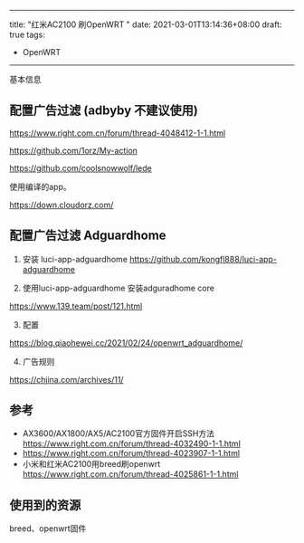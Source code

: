 
---
title: "红米AC2100 刷OpenWRT "
date: 2021-03-01T13:14:36+08:00
draft: true
tags:
  - OpenWRT
---

 

基本信息

## 配置广告过滤 (adbyby 不建议使用)


https://www.right.com.cn/forum/thread-4048412-1-1.html

https://github.com/1orz/My-action

https://github.com/coolsnowwolf/lede

使用编译的app。

https://down.cloudorz.com/


## 配置广告过滤 Adguardhome

1. 安装 luci-app-adguardhome
https://github.com/kongfl888/luci-app-adguardhome

2. 使用luci-app-adguardhome 安装adguradhome core

https://www.139.team/post/121.html

3. 配置

https://blog.qiaohewei.cc/2021/02/24/openwrt_adguardhome/

4. 广告规则

https://chjina.com/archives/11/


## 参考

* AX3600/AX1800/AX5/AC2100官方固件开启SSH方法 https://www.right.com.cn/forum/thread-4032490-1-1.html
* https://www.right.com.cn/forum/thread-4023907-1-1.html
* 小米和红米AC2100用breed刷openwrt https://www.right.com.cn/forum/thread-4025861-1-1.html 


## 使用到的资源


breed、openwrt固件